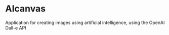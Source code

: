 # AIcanvas
Application for creating images using artificial intelligence, using the OpenAI Dall-e API
